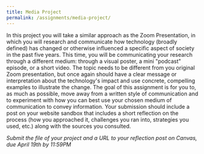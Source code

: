 ```yaml
---
title: Media Project
permalink: /assignments/media-project/
---
```


In this project you will take a similar approach as the Zoom Presentation, in which you will research and communicate how technology (broadly defined) has changed or otherwise influenced a specific aspect of society in the past five years. This time, you will be communicating your research through a different medium: through a visual poster, a mini "podcast" episode, or a short video. The topic needs to be different from you original Zoom presentation, but once again should have a clear message or interpretation about the technology's impact and use concrete, compelling examples to illustrate the change. The goal of this assignment is for you to, as much as possible, move away from a written style of communication and to experiment with how you can best use your chosen medium of communication to convey information. Your submission should include a post on your website sandbox that includes a short reflection on the process (how you approached it, challenges you ran into, strategies you used, etc.) along with the sources you consulted. 

*Submit the file of your project and a URL to your reflection post on Canvas, due April 19th by 11:59PM*